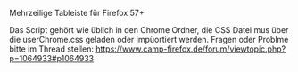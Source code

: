 Mehrzeilige Tableiste für Firefox 57+

Das Script gehört wie üblich in den Chrome Ordner,
die CSS Datei mus über die userChrome.css geladen oder impüortiert werden.
Fragen oder Problme bitte im Thread stellen:
https://www.camp-firefox.de/forum/viewtopic.php?p=1064933#p1064933
